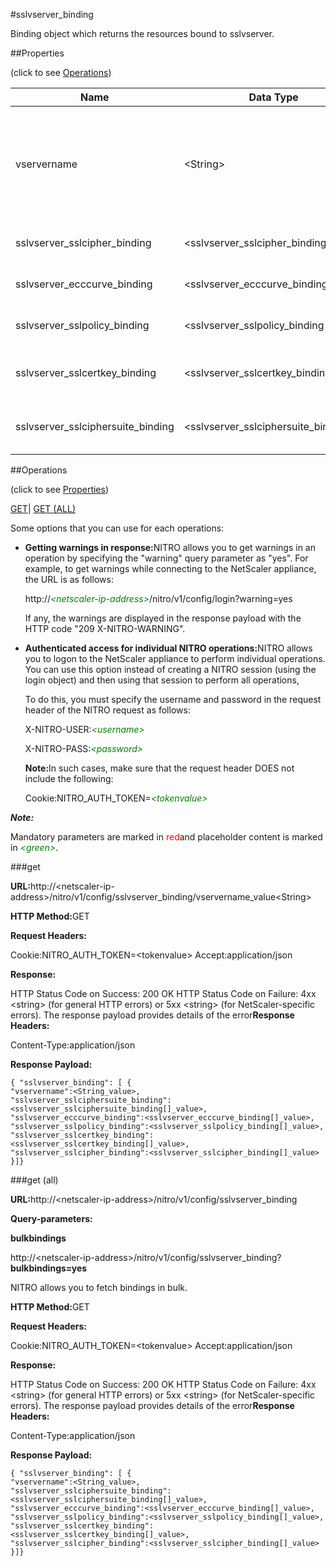 #sslvserver_binding

Binding object which returns the resources bound to sslvserver.


##Properties 
<span>(click to see [Operations](#opera))</span>


<table><thead><tr><th>Name</th><th>Data Type</th><th>Permissions</th><th>Description</th></tr></thead><tbody><tr><td>vservername</td><td>&lt;String></td><td>Read-write</td><td>Name of the SSL virtual server for which to show detailed information.<br>Minimum length = 1</td></tr><tr><td>sslvserver_sslcipher_binding</td><td>&lt;sslvserver_sslcipher_binding[]></td><td>Read-only</td><td>sslcipher that can be bound to sslvserver.</td></tr><tr><td>sslvserver_ecccurve_binding</td><td>&lt;sslvserver_ecccurve_binding[]></td><td>Read-only</td><td>ecccurve that can be bound to sslvserver.</td></tr><tr><td>sslvserver_sslpolicy_binding</td><td>&lt;sslvserver_sslpolicy_binding[]></td><td>Read-only</td><td>sslpolicy that can be bound to sslvserver.</td></tr><tr><td>sslvserver_sslcertkey_binding</td><td>&lt;sslvserver_sslcertkey_binding[]></td><td>Read-only</td><td>sslcertkey that can be bound to sslvserver.</td></tr><tr><td>sslvserver_sslciphersuite_binding</td><td>&lt;sslvserver_sslciphersuite_binding[]></td><td>Read-only</td><td>sslciphersuite that can be bound to sslvserver.</td></tr></tbody></table>
##Operations 
<span>(click to see [Properties](#prope))</span>


[GET]()| [GET (ALL)](#get-)


Some options that you can use for each operations:
<ul><li><p><b>Getting warnings in response:</b>NITRO allows you to get warnings in an operation by specifying the "warning" query parameter as "yes". For example, to get warnings while connecting to the NetScaler appliance, the URL is as follows:</p><p>http://<span style="color:green;font-style:italic;">&lt;netscaler-ip-address&gt;</span>/nitro/v1/config/login?warning=yes</p><p>If any, the warnings are displayed in the response payload with the HTTP code "209 X-NITRO-WARNING".</p></li><li><p><b>Authenticated access for individual NITRO operations:</b>NITRO allows you to logon to the NetScaler appliance to perform individual operations. You can use this option instead of creating a NITRO session (using the login object) and then using that session to perform all operations,</p><p>To do this, you must specify the username and password in the request header of the NITRO request as follows:</p><p>X-NITRO-USER:<span style="color:green;font-style:italic;">&lt;username&gt;</span></p><p>X-NITRO-PASS:<span style="color:green;font-style:italic;">&lt;password&gt;</span></p><p><b>Note:</b>In such cases, make sure that the request header DOES not include the following:</p><p>Cookie:NITRO_AUTH_TOKEN=<span style="color:green;font-style:italic;">&lt;tokenvalue&gt;</span></p></li></ul>



***Note:*** 
Mandatory parameters are marked in <span style="color:#FF0000;">red</span>and placeholder content is marked in <span style="color:green;font-style:italic">&lt;green&gt;</span>.

###get



<b>URL:</b>http://&lt;netscaler-ip-address&gt;/nitro/v1/config/sslvserver_binding/vservername_value&lt;String&gt;
<b>HTTP Method:</b>GET
<b>Request Headers:</b>

Cookie:NITRO_AUTH_TOKEN=&lt;tokenvalue&gt;Accept:application/json

<b>Response:</b>
HTTP Status Code on Success: 200 OKHTTP Status Code on Failure: 4xx &lt;string&gt; (for general HTTP errors) or 5xx &lt;string&gt; (for NetScaler-specific errors). The response payload provides details of the error<b>Response Headers:</b>

Content-Type:application/json

<b>Response Payload: </b>```{ "sslvserver_binding": [ {"vservername":<String_value>,"sslvserver_sslciphersuite_binding":<sslvserver_sslciphersuite_binding[]_value>,"sslvserver_ecccurve_binding":<sslvserver_ecccurve_binding[]_value>,"sslvserver_sslpolicy_binding":<sslvserver_sslpolicy_binding[]_value>,"sslvserver_sslcertkey_binding":<sslvserver_sslcertkey_binding[]_value>,"sslvserver_sslcipher_binding":<sslvserver_sslcipher_binding[]_value>}]}```



###get (all)



<b>URL:</b>http://&lt;netscaler-ip-address&gt;/nitro/v1/config/sslvserver_binding
<b>Query-parameters:</b>
<b>bulkbindings</b>
http://&lt;netscaler-ip-address&gt;/nitro/v1/config/sslvserver_binding?<b>bulkbindings=yes</b>
NITRO allows you to fetch bindings in bulk.



<b>HTTP Method:</b>GET
<b>Request Headers:</b>

Cookie:NITRO_AUTH_TOKEN=&lt;tokenvalue&gt;Accept:application/json

<b>Response:</b>
HTTP Status Code on Success: 200 OKHTTP Status Code on Failure: 4xx &lt;string&gt; (for general HTTP errors) or 5xx &lt;string&gt; (for NetScaler-specific errors). The response payload provides details of the error<b>Response Headers:</b>

Content-Type:application/json

<b>Response Payload: </b>```{ "sslvserver_binding": [ {"vservername":<String_value>,"sslvserver_sslciphersuite_binding":<sslvserver_sslciphersuite_binding[]_value>,"sslvserver_ecccurve_binding":<sslvserver_ecccurve_binding[]_value>,"sslvserver_sslpolicy_binding":<sslvserver_sslpolicy_binding[]_value>,"sslvserver_sslcertkey_binding":<sslvserver_sslcertkey_binding[]_value>,"sslvserver_sslcipher_binding":<sslvserver_sslcipher_binding[]_value>}]}```



